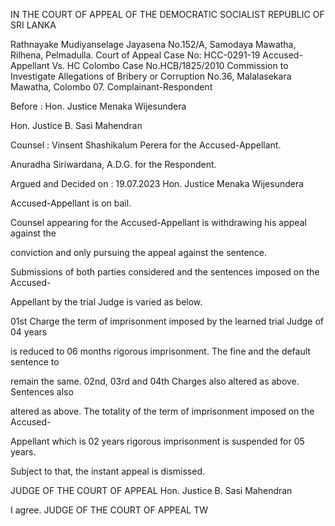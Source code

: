 IN THE COURT OF APPEAL OF THE DEMOCRATIC SOCIALIST REPUBLIC OF SRI LANKA

Rathnayake Mudiyanselage Jayasena No.152/A, Samodaya Mawatha, Rilhena, Pelmadulla. Court of Appeal Case No: HCC-0291-19 Accused-Appellant Vs. HC Colombo Case No.HCB/1825/2010 Commission to Investigate Allegations of Bribery or Corruption No.36, Malalasekara Mawatha, Colombo 07. Complainant-Respondent

Before : Hon. Justice Menaka Wijesundera

Hon. Justice B. Sasi Mahendran

Counsel : Vinsent Shashikalum Perera for the Accused-Appellant.

Anuradha Siriwardana, A.D.G. for the Respondent.

Argued and Decided on : 19.07.2023 Hon. Justice Menaka Wijesundera

Accused-Appellant is on bail.

Counsel appearing for the Accused-Appellant is withdrawing his appeal against the

conviction and only pursuing the appeal against the sentence.

Submissions of both parties considered and the sentences imposed on the Accused-

Appellant by the trial Judge is varied as below.

01st Charge the term of imprisonment imposed by the learned trial Judge of 04 years

is reduced to 06 months rigorous imprisonment. The fine and the default sentence to

remain the same. 02nd, 03rd and 04th Charges also altered as above. Sentences also

altered as above. The totality of the term of imprisonment imposed on the Accused-

Appellant which is 02 years rigorous imprisonment is suspended for 05 years.

Subject to that, the instant appeal is dismissed.

JUDGE OF THE COURT OF APPEAL Hon. Justice B. Sasi Mahendran

I agree. JUDGE OF THE COURT OF APPEAL TW